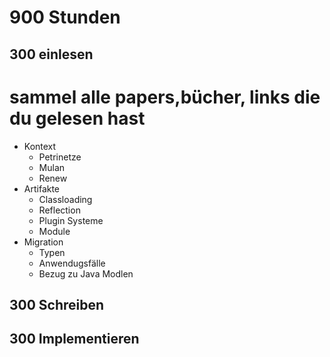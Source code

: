 900 Stunden 
============


300 einlesen 
------------
# sammel alle papers,bücher, links die du gelesen hast 
- Kontext 
	- Petrinetze 
	- Mulan 
	- Renew 
- Artifakte 
	- Classloading  
	- Reflection 
	- Plugin Systeme
	- Module	
- Migration 
	- Typen 
	- Anwendugsfälle 
	- Bezug zu Java Modlen 

300 Schreiben 
------------



300 Implementieren 
------------



